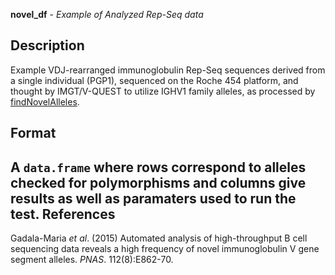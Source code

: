 





**novel_df** - *Example of Analyzed Rep-Seq data*

Description
--------------------

Example VDJ-rearranged immunoglobulin Rep-Seq sequences derived from a single
individual (PGP1), sequenced on the Roche 454 platform, and thought by
IMGT/V-QUEST to utilize IGHV1 family alleles, as processed by
[findNovelAlleles](findNovelAlleles.md).



Format
-------------------
A `data.frame` where rows correspond to alleles checked for
polymorphisms and columns give results as well as paramaters used to run
the test.
References
-------------------

Gadala-Maria *et al*. (2015) Automated analysis of
high-throughput B cell sequencing data reveals a high frequency of novel
immunoglobulin V gene segment alleles. *PNAS*. 112(8):E862-70.






